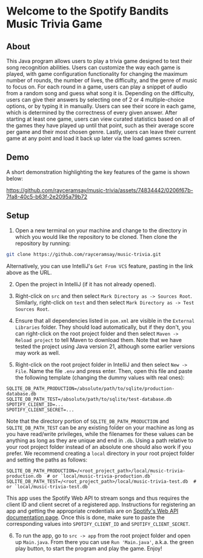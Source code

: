 # Welcome to the Spotify Bandits Music Trivia Game

## About

This Java program allows users to play a trivia game designed to test their song recognition abilities. Users can customize the way each game is played, with game configuration functionality for changing the maximum number of rounds, the number of
lives, the difficulty, and the genre of music to focus on. For each round in a game, users can play a snippet of audio from a random song and guess what song it is. Depending on the difficulty, users can give their answers by selecting one of
2 or 4 multiple-choice options, or by typing it in manually. Users can see their score in each game, which is determined by the correctness of every given answer. After starting at least one game, users can view curated statistics based on all
of the games they have played up until that point, such as their average score per game and their most chosen genre. Lastly, users can leave their current game at any point and load it back up later via the load games screen. 

## Demo

A short demonstration highlighting the key features of the game is shown below:

https://github.com/rayceramsay/music-trivia/assets/74834442/0206f67b-7fa8-40c5-b63f-2e2095a79b72

## Setup

1. Open a new terminal on your machine and change to the directory in which you would like the repository to be cloned. Then clone the repository by running:

```bash
git clone https://github.com/rayceramsay/music-trivia.git
```

Alternatively, you can use IntelliJ's `Get From VCS` feature, pasting in the link above as the URL.

2. Open the project in IntelliJ (if it has not already opened).

3. Right-click on `src` and then select `Mark Directory as -> Sources Root`. Similarly, right-click on `test` and then select `Mark Directory as -> Test Sources Root`.

4. Ensure that all dependencies listed in `pom.xml` are visible in the `External Libraries` folder. They should load automatically, but if they don't, you can right-click on the root project folder and then select `Maven -> Reload project`
to tell Maven to download them. Note that we have tested the project using Java version 21, although some earlier versions may work as well.

6. Right-click on the root project folder in IntelliJ and then select `New -> File`. Name the file `.env` and press enter. Then, open this file and paste the following template (changing the dummy values with real ones):

```.env
SQLITE_DB_PATH_PRODUCTION=/absolute/path/to/sqlite/production-database.db
SQLITE_DB_PATH_TEST=/absolute/path/to/sqlite/test-database.db
SPOTIFY_CLIENT_ID=...
SPOTIFY_CLIENT_SECRET=...
```

Note that the directory portion of `SQLITE_DB_PATH_PRODUCTION` and `SQLITE_DB_PATH_TEST` can be any existing folder on your machine as long as you have read/write privileges, while the filenames for these values can be anything as long as they 
are unique and end in `.db`. Using a path relative to your root project folder instead of an absolute one should also work if you prefer. We recommend creating a `local` directory in your root project folder and setting the paths as follows:

```.env
SQLITE_DB_PATH_PRODUCTION=/<root_project_path>/local/music-trivia-production.db  # or `local/music-trivia-production.db`
SQLITE_DB_PATH_TEST=/<root_project_path>/local/music-trivia-test.db  # or `local/music-trivia-test.db`
```

This app uses the Spotify Web API to stream songs and thus requires the client ID and client secret of a registered app. Instructions for registering an app and getting the appropriate credentials are on [Spotify's Web API documentation page](https://developer.spotify.com/documentation/web-api). Once this is done, make sure to paste the corresponding values into `SPOTIFY_CLIENT_ID` and `SPOTIFY_CLIENT_SECRET`.

6. To run the app, go to `src -> app` from the root project folder and open up `Main.java`. From there you can use `Run 'Main.java'`, a.k.a. the green play button, to start the program and play the game. Enjoy!
